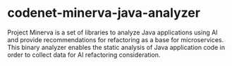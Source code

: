 # codenet-minerva-java-analyzer
Project Minerva is a set of libraries to analyze Java applications using AI and provide recommendations for refactoring as a base for microservices.  This binary analyzer enables the static analysis of Java application code in order to collect data for AI refactoring consideration.
